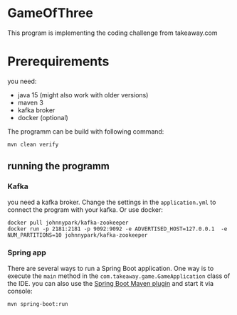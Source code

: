 # GameOfThree

This program is implementing the coding challenge from takeaway.com

# Prerequirements

you need:

* java 15 (might also work with older versions)
* maven 3
* kafka broker
* docker (optional)

The programm can be build with following command:

```shell
mvn clean verify
```

## running the programm

### Kafka

you need a kafka broker. Change the settings in the `application.yml` to connect the program with your kafka. Or use
docker:

```shell
docker pull johnnypark/kafka-zookeeper
docker run -p 2181:2181 -p 9092:9092 -e ADVERTISED_HOST=127.0.0.1  -e NUM_PARTITIONS=10 johnnypark/kafka-zookeeper
```

### Spring app

There are several ways to run a Spring Boot application. One way is to execute the `main` method in
the `com.takeaway.game.GameApplication` class of the IDE. you can also use
the [Spring Boot Maven plugin](https://docs.spring.io/spring-boot/docs/current/reference/html/build-tool-plugins-maven-plugin.html)
and start it via console:

```shell
mvn spring-boot:run
```
